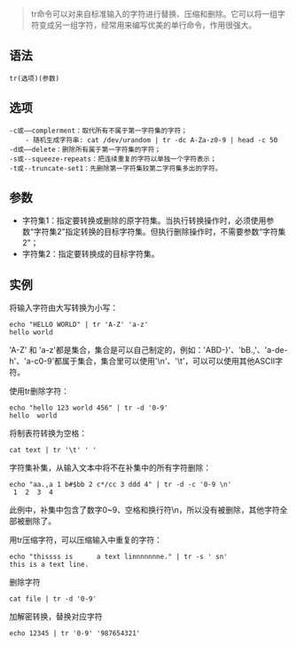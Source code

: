 > tr命令可以对来自标准输入的字符进行替换、压缩和删除。它可以将一组字符变成另一组字符，经常用来编写优美的单行命令，作用很强大。

语法
---
    tr(选项)(参数)

选项
---
    -c或——complerment：取代所有不属于第一字符集的字符；
        - 随机生成字符串: cat /dev/urandom | tr -dc A-Za-z0-9 | head -c 50
    -d或——delete：删除所有属于第一字符集的字符；
    -s或--squeeze-repeats：把连续重复的字符以单独一个字符表示；
    -t或--truncate-set1：先删除第一字符集较第二字符集多出的字符。
    
参数
---
- 字符集1：指定要转换或删除的原字符集。当执行转换操作时，必须使用参数“字符集2”指定转换的目标字符集。但执行删除操作时，不需要参数“字符集2”；
- 字符集2：指定要转换成的目标字符集。

实例
---

将输入字符由大写转换为小写：

    echo "HELLO WORLD" | tr 'A-Z' 'a-z'
    hello world
    
'A-Z' 和 'a-z'都是集合，集合是可以自己制定的，例如：'ABD-}'、'bB.,'、'a-de-h'、'a-c0-9'都属于集合，集合里可以使用'\n'、'\t'，可以可以使用其他ASCII字符。

使用tr删除字符：

    echo "hello 123 world 456" | tr -d '0-9'
    hello  world 

将制表符转换为空格：

    cat text | tr '\t' ' '
    
字符集补集，从输入文本中将不在补集中的所有字符删除：

    echo "aa.,a 1 b#$bb 2 c*/cc 3 ddd 4" | tr -d -c '0-9 \n'
     1  2  3  4
此例中，补集中包含了数字0~9、空格和换行符\n，所以没有被删除，其他字符全部被删除了。

用tr压缩字符，可以压缩输入中重复的字符：

    echo "thissss is      a text linnnnnnne." | tr -s ' sn'
    this is a text line.
    
删除字符

    cat file | tr -d '0-9'

加解密转换，替换对应字符
    
    echo 12345 | tr '0-9' '987654321'
